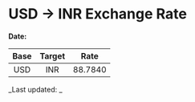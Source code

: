 # USD → INR Exchange Rate

**Date:** 

| Base | Target | Rate  |
|:----:|:------:|:-----:|
| USD  | INR    | 88.7840 |

_Last updated: _